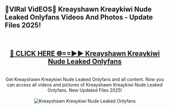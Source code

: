 <h2>🔴VIRal VidEOS🔴 Kreayshawn Kreaykiwi Nude Leaked Onlyfans Videos And Photos - Update Files 2025!</h2>
<br>
<div align="center">
<h2><a href="https://virallinks.top/odZfE0" rel="nofollow">🔴 CLICK HERE 🌐==►► Kreayshawn Kreaykiwi Nude Leaked Onlyfans</a></h2>
<br>
Get Kreayshawn Kreaykiwi Nude Leaked Onlyfans and all content. Now you can access all videos and pictures of Kreayshawn Kreaykiwi Nude Leaked Onlyfans. New Updated Files 2025!
<br>
<br>
<a href="https://virallinks.top/odZfE0" rel="nofollow" data-target="animated-image.originalLink"><img src="https://i.imgur.com/dJHk4Zq.gif)" alt="Kreayshawn Kreaykiwi Nude Leaked Onlyfans" style="max-width: 100%; display: inline-block;" data-target="animated-image.originalImage"></a>
</div>
<br>
